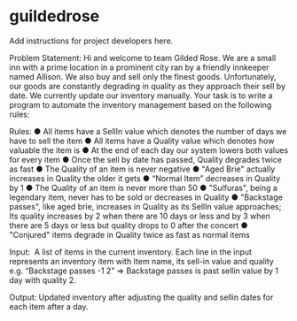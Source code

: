 #  guildedrose

Add instructions for project developers here.

Problem Statement:
	Hi and welcome to team Gilded Rose. We are a small inn with a prime location in a
prominent city ran by a friendly innkeeper named Allison. We also buy and sell only the
finest goods. Unfortunately, our goods are constantly degrading in quality as they approach
their sell by date. We currently update our inventory manually.
Your task is to write a program to automate the inventory management based on the
following rules:

Rules​:
● All items have a SellIn value which denotes the number of days we have to sell the
item
● All items have a Quality value which denotes how valuable the item is
● At the end of each day our system lowers both values for every item
● Once the sell by date has passed, Quality degrades twice as fast
● The Quality of an item is never negative
● "Aged Brie" actually increases in Quality the older it gets
● “Normal Item” decreases in Quality by 1
● The Quality of an item is never more than 50
● "Sulfuras", being a legendary item, never has to be sold or decreases in Quality
● "Backstage passes", like aged brie, increases in Quality as its SellIn value
approaches; Its quality increases by 2 when there are 10 days or less and by 3 when
there are 5 days or less but quality drops to 0 after the concert
● "Conjured" items degrade in Quality twice as fast as normal items

Input:​ ​
A list of items in the current inventory. Each line in the input represents an inventory
item with Item name, its sell-in value and quality e.g. “Backstage passes -1 2” => Backstage
passes is past sellin value by 1 day with quality 2.

Output​: 
Updated inventory after adjusting the quality and sellin dates for each item after a
day.